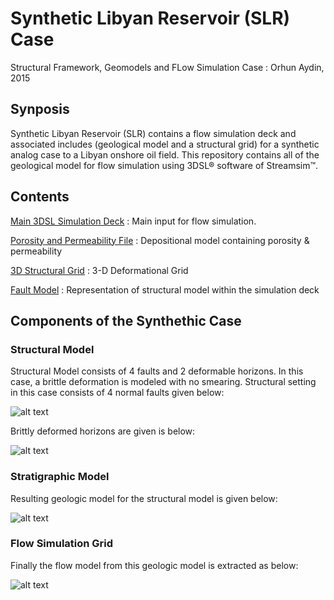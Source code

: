 # Synthetic Libyan Reservoir (SLR) Case

Structural Framework, Geomodels and FLow Simulation Case : Orhun Aydin, 2015 

## Synposis

Synthetic Libyan Reservoir (SLR) contains a flow simulation deck and associated includes (geological model and a structural grid) for a synthetic analog case to a Libyan onshore oil field. This repository contains all of the geological model  for flow simulation using 3DSL&reg; software of Streamsim&trade;.


## Contents

[Main 3DSL Simulation Deck](/DataFiles/BaseCase.dat) : Main input for flow simulation.

[Porosity and Permeability File](/IncludeFiles/include/depo.GRDECL) : Depositional model containing porosity & permeability 

[3D Structural Grid](IncludeFiles/include/geometry_large.INC) : 3-D Deformational Grid

[Fault Model](IncludeFiles/include/faults_final.INC) : Representation of structural model within the simulation deck

## Components of the Synthethic Case

### Structural Model 

Structural Model consists of 4 faults and 2 deformable horizons. In this case, a brittle deformation is modeled with no smearing. Structural setting in this case consists of 4 normal faults given below:

![alt text](/common/faults.png " Fault Model")

Brittly deformed horizons are given is below:

![alt text](/common/horizons.png " Horizon Model")

### Stratigraphic Model 

Resulting geologic model for the structural model is given below:

![alt text](/common/geo_model.png " Horizon Model")

### Flow Simulation Grid 
Finally the flow model from this geologic model is extracted as below:

![alt text](/common/flow_model.png " Horizon Model")
